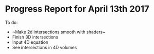 # Progress Report for April 13th 2017

To do:

* ~Make 2d intersections smooth with shaders~
* Finish 3D intersections 
* Input 4D equation 
* See intersections in 4D volumes
